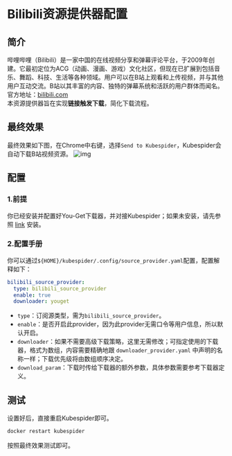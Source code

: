 # Bilibili资源提供器配置
## 简介
哔哩哔哩（Bilibili）是一家中国的在线视频分享和弹幕评论平台，于2009年创建。它最初定位为ACG（动画、漫画、游戏）文化社区，但现在已扩展到包括音乐、舞蹈、科技、生活等各种领域。用户可以在B站上观看和上传视频，并与其他用户互动交流。B站以其丰富的内容、独特的弹幕系统和活跃的用户群体而闻名。
官方地址：[bilibili.com](https://bilibili.com/)  
本资源提供器旨在实现**链接触发下载**，简化下载流程。

## 最终效果
最终效果如下图，在Chrome中右键，选择`Send to Kubespider`，Kubespider会自动下载B站视频资源。
![img](../../images/bilibili_final_show.gif)

## 配置
### 1.前提
你已经安装并配置好You-Get下载器，并对接Kubespider；如果未安装，请先参照 [link](../youget_download_provider/README.md) 安装。

### 2.配置手册
你可以通过`${HOME}/kubespider/.config/source_provider.yaml`配置，配置解释如下：

```yaml
bilibili_source_provider:
  type: bilibili_source_provider
  enable: true
  downloader: youget
```

* `type`：订阅源类型，需为`bilibili_source_provider`。
* `enable`：是否开启此provider，因为此provider无需口令等用户信息，所以默认开启。
* `downloader`：如果不需要高级下载策略，这里无需修改；可指定使用的下载器，格式为数组，内容需要精确地跟 `downloader_provider.yaml` 中声明的名称一样；下载优先级将由数组顺序决定。
* `download_param`：下载时传给下载器的额外参数，具体参数需要参考下载器定义。

## 测试
设置好后，直接重启Kubespider即可。
```sh
docker restart kubespider
```

按照最终效果测试即可。